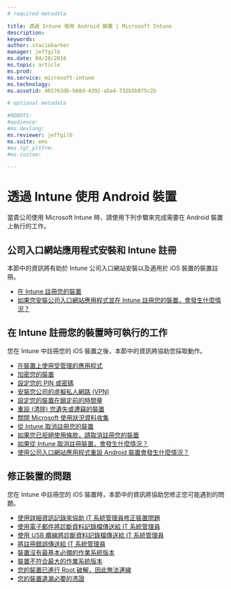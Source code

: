```yaml
---
# required metadata

title: 透過 Intune 使用 Android 裝置 | Microsoft Intune
description:
keywords:
author: staciebarker
manager: jeffgilb
ms.date: 04/28/2016
ms.topic: article
ms.prod:
ms.service: microsoft-intune
ms.technology:
ms.assetid: 465763db-b68d-4392-a5a4-732b5b875c2b

# optional metadata

#ROBOTS:
#audience:
#ms.devlang:
ms.reviewer: jeffgilb
ms.suite: ems
#ms.tgt_pltfrm:
#ms.custom:

---
```



# 透過 Intune 使用 Android 裝置

當貴公司使用 Microsoft Intune 時，請使用下列步驟來完成需要在 Android 裝置上執行的工作。

## 公司入口網站應用程式安裝和 Intune 註冊

本節中的資訊將有助於 Intune 公司入口網站安裝以及適用於 iOS 裝置的裝置註冊。

- [在 Intune 註冊您的裝置](enroll-your-device-in-Intune-android.md)</br>
- [如果您安裝公司入口網站應用程式並在 Intune 註冊您的裝置，會發生什麼情況？](what-happens-if-you-install-the-company-portal-app-and-enroll-your-device-in-intune-android.md)

## 在 Intune 註冊您的裝置時可執行的工作

您在 Intune 中註冊您的 iOS 裝置之後，本節中的資訊將協助您採取動作。

- [在裝置上使用受管理的應用程式](use-managed-apps-on-your-device-android.md)</br>
- [加密您的裝置](encrypt-your-device-android.md)</br>
- [設定您的 PIN 或密碼](set-your-pin-or-password-android.md)</br>
- [安裝您公司的虛擬私人網路 (VPN)](install-your-companys-virtual-private-network-VPN-android.md)</br>
- [設定您的裝置在鎖定前的時間量](set-the-amount-of-time-before-your-device-is-locked-android.md)</br>
- [重設 (清除) 您遺失或遭竊的裝置](reset-erase-your-lost-or-stolen-device-android.md)</br>
- [關閉 Microsoft 使用狀況資料收集](turn-off-microsoft-usage-data-collection-android.md)</br>
- [從 Intune 取消註冊您的裝置](unenroll-your-device-from-intune-android.md)</br>
- [如果您已拒絕使用條款，請取消註冊您的裝置](unenroll-your-device-from-intune-if-you-declined-terms-of-use-android.md)</br>
- [如果從 Intune 取消註冊裝置，會發生什麼情況？](what-happens-if-you-unenroll-your-device-from-intune-android.md)</br>
- [使用公司入口網站應用程式重設 Android 裝置會發生什麼情況？](what-happens-if-you-reset-your-device-using-the-company-portal-android.md)

## 修正裝置的問題

您在 Intune 中註冊您的 iOS 裝置時，本節中的資訊將協助您修正您可能遇到的問題。

- [使用詳細資訊記錄來協助 IT 系統管理員修正裝置問題](use-verbose-logging-to-help-your-it-administrator-fix-device-issues-android.md)</br>
- [使用電子郵件將診斷資料記錄檔傳送給 IT 系統管理員](send-diagnostic-data-logs-to-your-it-administrator-using-email-android.md)</br>
- [使用 USB 纜線將診斷資料記錄檔傳送給 IT 系統管理員](send-diagnostic-data-logs-to-your-it-administrator-using-a-usb-cable-android.md)</br>
- [將註冊錯誤傳送給 IT 系統管理員](send-enrollment-errors-to-your-it-administrator-android.md)</br>
- [裝置沒有最基本必備的作業系統版本](device-doesnt-have-the-required-minimum-operating-system-version-android.md)</br>
- [裝置不符合最大的作業系統版本](device-doesnt-comply-with-maximum-operating-system-version-android.md)</br>
- [您的裝置已進行 Root 破解，因此無法連線](your-device-is-rooted-and-you-cant-connect-android.md)
- [您的裝置遺漏必要的憑證](your-device-is-missing-a-required-certificate-android.md)



<!--HONumber=May16_HO1-->


